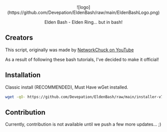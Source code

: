 <p align="center">
    ![logo](https://github.com/Devepation/EldenBash/raw/main/EldenBashLogo.png)
</p>

<p align="center">
    Elden Bash - Elden Ring... but in bash!
</p>




## Creators
This script, originally was made by [NetworkChuck on YouTube](https://www.youtube.com/watch?v=Fq6gqi9Ubog)

As a result of following these bash tutorials, I've decided to make it official!

## Installation
Classic install (RECOMMENDED), Must Have wGet installed.
```bash
wget -qO- https://github.com/Devepation/EldenBash/raw/main/installer-v7 | sh
```



## Contribution
Currently, contribution is not available until we push a few more updates... ;)